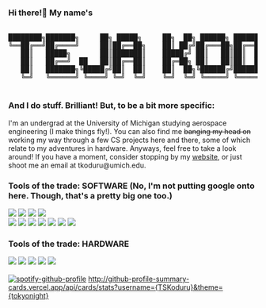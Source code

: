 ### Hi there!👋 My name's

<pre>
                                                                                                      __/\__      
████████╗███████╗     ██╗ █████╗     ██╗  ██╗ ██████╗ ██████╗ ██╗   ██╗██████╗ ██╗   ██╗             `==/\==`               
╚══██╔══╝██╔════╝     ██║██╔══██╗    ██║ ██╔╝██╔═══██╗██╔══██╗██║   ██║██╔══██╗██║   ██║   ____________/__\____________          
   ██║   █████╗       ██║███████║    █████╔╝ ██║   ██║██║  ██║██║   ██║██████╔╝██║   ██║  /____________________________\
   ██║   ██╔══╝  ██   ██║██╔══██║    ██╔═██╗ ██║   ██║██║  ██║██║   ██║██╔══██╗██║   ██║      ||__||__/.--.\__||__||__
   ██║   ███████╗╚█████╔╝██║  ██║    ██║  ██╗╚██████╔╝██████╔╝╚██████╔╝██║  ██║╚██████╔╝   /__|___|___( >< )___|___|__\
   ╚═╝   ╚══════╝ ╚════╝ ╚═╝  ╚═╝    ╚═╝  ╚═╝ ╚═════╝ ╚═════╝  ╚═════╝ ╚═╝  ╚═╝ ╚═════╝              _/`--`\_
                                                                                                    (/------\) </pre>

### And I do stuff. Brilliant! But, to be a bit more specific:
<p> 
    I'm an undergrad at the University of Michigan studying aerospace engineering (I make things fly!). You can also find me <s>banging my head on</s> working my way through a few CS projects here and there, some of which relate to my adventures in hardware. Anyways, feel free to take a look around! If you have a moment, consider stopping by my <a href="https://tkoduru.tech">website</a>, or just shoot me an email at tkoduru@umich.edu. 
</p>

### Tools of the trade: SOFTWARE (No, I'm not putting google onto here. Though, that's a pretty big one too.)
![](https://img.shields.io/badge/OS-Windows-informational?style=flat&logo=Windows&logoColor=white&color=blue)
![](https://img.shields.io/badge/Editor-VSCode-informational?style=flat&logo=Visual+Studio+Code&logoColor=white&color=blue)
![](https://img.shields.io/badge/Shell-Bash-informational?style=flat&logo=GNU+Bash&logoColor=white&color=lightgrey)
![](https://img.shields.io/badge/VCS-Git-informational?style=flat&logo=Git&logoColor=white&color=red)
<br>
![](https://img.shields.io/badge/Code-Python-informational?style=flat&logo=Python&logoColor=white&color=green)
![](https://img.shields.io/badge/Code-Java-informational?style=flat&logo=CoffeeScript&logoColor=white&color=orange)
![](https://img.shields.io/badge/Code-C++-informational?style=flat&logo=C%202B%202B&logoColor=white&color=blue)
![](https://img.shields.io/badge/Code-HTML5-informational?style=flat&logo=HTML5&logoColor=white&color=red)
![](https://img.shields.io/badge/Code-CSS3-informational?style=flat&logo=CSS3&logoColor=white&color=blue)
![](https://img.shields.io/badge/Code-JavaScript-informational?style=flat&logo=JavaScript&logoColor=white&color=yellow)
![](https://img.shields.io/badge/Tools-Jupyter-informational?style=flat&logo=Jupyter&logoColor=white&color=orange)
<br>


### Tools of the trade: HARDWARE
![](https://img.shields.io/badge/Autodesk%20Fusion%20360-8A2BE2)
![](https://img.shields.io/badge/Dassault%20SOLIDWORKS-dfe22b)
![](https://img.shields.io/badge/MATLAB-2b83e2)
![](https://img.shields.io/badge/CATIA%20&%20STARCCM-e28a2b)
![](https://img.shields.io/badge/General%20Manufacturing-ffffff)
<br>
<br>
<span>
[![spotify-github-profile](https://spotify-github-profile.vercel.app/api/view?uid=egxhutrw2ed0qq1yvrg0kepi9&cover_image=true&theme=novatorem&show_offline=false&background_color=121212&interchange=false&bar_color=53b14f&bar_color_cover=false)](https://github.com/kittinan/spotify-github-profile)
http://github-profile-summary-cards.vercel.app/api/cards/stats?username={TSKoduru}&theme={tokyonight}

</span>